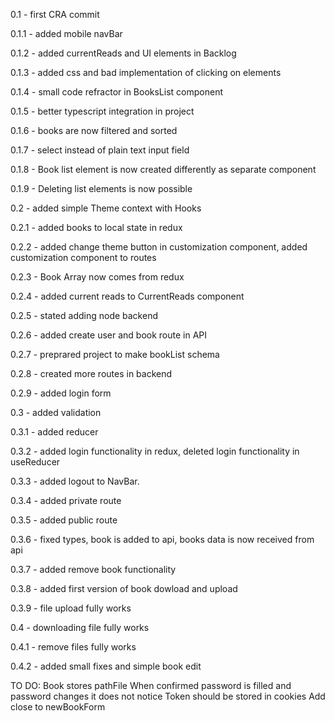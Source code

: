 0.1 - first CRA commit

0.1.1 - added mobile navBar

0.1.2 - added currentReads and UI elements in Backlog

0.1.3 - added css and bad implementation of clicking on elements

0.1.4 - small code refractor in BooksList component

0.1.5 - better typescript integration in project

0.1.6 - books are now filtered and sorted

0.1.7 - select instead of plain text input field

0.1.8 - Book list element is now created differently as separate component

0.1.9 - Deleting list elements is now possible

0.2 - added simple Theme context with Hooks

0.2.1 - added books to local state in redux

0.2.2 - added change theme button in customization component, added customization component to routes

0.2.3 - Book Array now comes from redux

0.2.4 - added current reads to CurrentReads component

0.2.5 - stated adding node backend

0.2.6 - added create user and book route in API

0.2.7 - preprared project to make bookList schema

0.2.8 - created more routes in backend

0.2.9 - added login form

0.3 - added validation

0.3.1 - added reducer

0.3.2 - added login functionality in redux, deleted login functionality in useReducer

0.3.3 - added logout to NavBar.

0.3.4 - added private route

0.3.5 - added public route

0.3.6 - fixed types, book is added to api, books data is now received from api

0.3.7 - added remove book functionality

0.3.8 - added first version of book dowload and upload

0.3.9 - file upload fully works

0.4 - downloading file fully works

0.4.1 - remove files fully works

0.4.2 - added small fixes and simple book edit

TO DO:
Book stores pathFile
When confirmed password is filled and password changes it does not notice
Token should be stored in cookies
Add close to newBookForm
